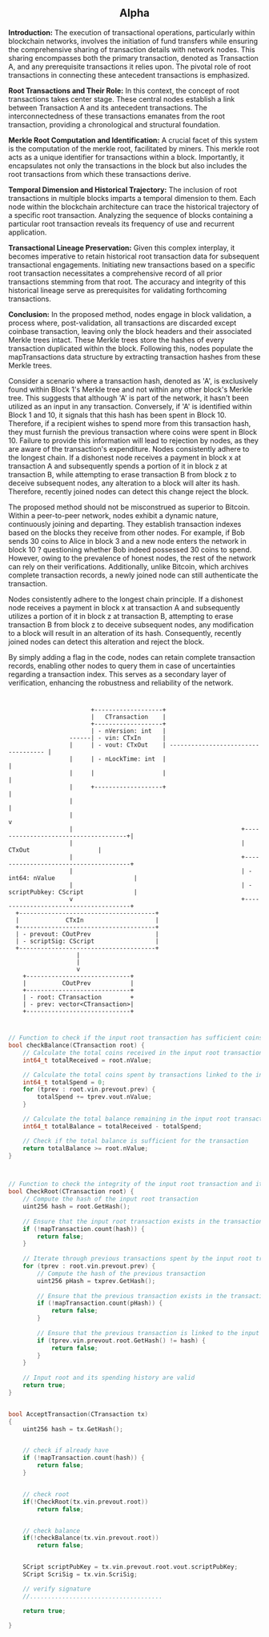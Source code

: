 <div align="center">

## Alpha

</div>



**Introduction:** The execution of transactional operations, particularly within blockchain networks, involves the initiation of fund transfers while ensuring the comprehensive sharing of transaction details with network nodes. This sharing encompasses both the primary transaction, denoted as Transaction A, and any prerequisite transactions it relies upon. The pivotal role of root transactions in connecting these antecedent transactions is emphasized.

**Root Transactions and Their Role:**  In this context, the concept of root transactions takes center stage. These central nodes establish a link between Transaction A and its antecedent transactions. The interconnectedness of these transactions emanates from the root transaction, providing a chronological and structural foundation.

**Merkle Root Computation and Identification:** A crucial facet of this system is the computation of the merkle root, facilitated by miners. This merkle root acts as a unique identifier for transactions within a block. Importantly, it encapsulates not only the transactions in the block but also includes the root transactions from which these transactions derive.

**Temporal Dimension and Historical Trajectory:** The inclusion of root transactions in multiple blocks imparts a temporal dimension to them. Each node within the blockchain architecture can trace the historical trajectory of a specific root transaction. Analyzing the sequence of blocks containing a particular root transaction reveals its frequency of use and recurrent application.

**Transactional Lineage Preservation:** Given this complex interplay, it becomes imperative to retain historical root transaction data for subsequent transactional engagements. Initiating new transactions based on a specific root transaction necessitates a comprehensive record of all prior transactions stemming from that root. The accuracy and integrity of this historical lineage serve as prerequisites for validating forthcoming transactions.

**Conclusion:** In the proposed method, nodes engage in block validation, a process where, post-validation, all transactions are discarded except coinbase transaction, leaving only the block headers and their associated Merkle trees intact. These Merkle trees store the hashes of every transaction duplicated within the block. Following this, nodes populate the mapTransactions data structure by extracting transaction hashes from these Merkle trees.

Consider a scenario where a transaction hash, denoted as 'A', is exclusively found within Block 1's Merkle tree and not within any other block's Merkle tree. This suggests that although 'A' is part of the network, it hasn't been utilized as an input in any transaction. Conversely, if 'A' is identified within Block 1 and 10, it signals that this hash has been spent in Block 10. Therefore, if a recipient wishes to spend more from this transaction hash, they must furnish the previous transaction where coins were spent in Block 10. Failure to provide this information will lead to rejection by nodes, as they are aware of the transaction's expenditure.
Nodes consistently adhere to the longest chain. If a dishonest node receives a payment in block x at transaction A and subsequently spends a portion of it in block z at transaction B, while attempting to erase transaction B from block z to deceive subsequent nodes, any alteration to a block will alter its hash. Therefore, recently joined nodes can detect this change reject the block.


The proposed method should not be misconstrued as superior to Bitcoin. Within a peer-to-peer network, nodes exhibit a dynamic nature, continuously joining and departing. They establish transaction indexes based on the blocks they receive from other nodes. For example, if Bob sends 30 coins to Alice in block 3 and a new node enters the network in block 10 ? questioning whether Bob indeed possessed 30 coins to spend. However, owing to the prevalence of honest nodes, the rest of the network can rely on their verifications. Additionally, unlike Bitcoin, which archives complete transaction records, a newly joined node can still authenticate the transaction.

Nodes consistently adhere to the longest chain principle. If a dishonest node receives a payment in block x at transaction A and subsequently utilizes a portion of it in block z at transaction B, attempting to erase transaction B from block z to deceive subsequent nodes, any modification to a block will result in an alteration of its hash. Consequently, recently joined nodes can detect this alteration and reject the block.

By simply adding a flag in the code, nodes can retain complete transaction records, enabling other nodes to query them in case of uncertainties regarding a transaction index. This serves as a secondary layer of verification, enhancing the robustness and reliability of the network.

#
#
#
#



                           +-------------------+
                           |   CTransaction    |
                           +-------------------+
                           | - nVersion: int   |
                     ------| - vin: CTxIn      |
                     |     | - vout: CTxOut    | ----------------------------------- |
                     |     | - nLockTime: int  |                                     |
                     |     |                   |                                     |
                     |     +-------------------+                                     |
                     |                                                               |
                     |                                                               v
                     |                                               +-------------------------------------+|
                     |                                               |             CTxOut                   |
                     |                                               +--------------------------------------+
                     |                                               | - int64: nValue                      |
                     |                                               | - scriptPubkey: CScript              |
                     v                                               +--------------------------------------+
      +--------------------------------------+        
      |             CTxIn                    |
      +--------------------------------------+      
      | - prevout: COutPrev                  |
      | - scriptSig: CScript                 |
      +--------------------------------------+
                       |
                       |
                       v
        +-----------------------------+
        |          COutPrev           |
        +-----------------------------+
        | - root: CTransaction        +
        | - prev: vector<CTransaction>|
        +-----------------------------+







#
#
#



```cpp
// Function to check if the input root transaction has sufficient coins for a transaction
bool checkBalance(CTransaction root) {
    // Calculate the total coins received in the input root transaction
    int64_t totalReceived = root.nValue;

    // Calculate the total coins spent by transactions linked to the input root transaction
    int64_t totalSpend = 0;
    for (tprev : root.vin.prevout.prev) {
        totalSpend += tprev.vout.nValue;
    }

    // Calculate the total balance remaining in the input root transaction
    int64_t totalBalance = totalReceived - totalSpend;

    // Check if the total balance is sufficient for the transaction
    return totalBalance >= root.nValue;
}



// Function to check the integrity of the input root transaction and its spending history
bool CheckRoot(CTransaction root) {
    // Compute the hash of the input root transaction
    uint256 hash = root.GetHash();
    
    // Ensure that the input root transaction exists in the transaction map
    if (!mapTransaction.count(hash)) {
        return false;
    }
    
    // Iterate through previous transactions spent by the input root transaction
    for (tprev : root.vin.prevout.prev) {
        // Compute the hash of the previous transaction
        uint256 pHash = txprev.GetHash();
        
        // Ensure that the previous transaction exists in the transaction map
        if (!mapTransaction.count(pHash)) {
            return false;
        }
        
        // Ensure that the previous transaction is linked to the input root transaction
        if (tprev.vin.prevout.root.GetHash() != hash) {
            return false;
        }
    }
    
    // Input root and its spending history are valid
    return true;
}


bool AcceptTransaction(CTransaction tx)
{
	uint256 hash = tx.GetHash();


	// check if already have 
    if (!mapTransaction.count(hash)) {
        return false;
    }


    // check root 
    if(!CheckRoot(tx.vin.prevout.root))
    	return false;


    // check balance 
    if(!checkBalance(tx.vin.prevout.root))
    	return false;


    SCript scriptPubKey = tx.vin.prevout.root.vout.scriptPubKey;
    SCript ScriSig = tx.vin.ScriSig;

    // verify signature 
    //.....................................

    return true;

}
```
